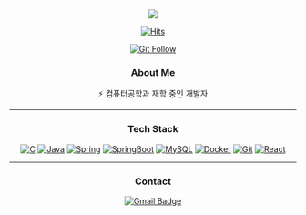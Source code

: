 <div align="center">
  <img src="https://capsule-render.vercel.app/api?type=waving&color=gradient&height=280&section=header&text=한규덕&fontSize=90&animation=twinkling&fontAlignY=35&desc=컴퓨터공학과%20개발자"/>
</div>

<div align="center">

[![Hits](https://hits.seeyoufarm.com/api/count/incr/badge.svg?url=https%3A%2F%2Fgithub.com%2Fyour-github-username&count_bg=%239B9B9B&title_bg=%2367735D&icon=github.svg&icon_color=%23E7E7E7&title=view&edge_flat=false)](https://github.com/your-github-username)
  
[![Git Follow](https://img.shields.io/github/followers/your-github-username?style=social)](https://github.com/your-github-username)

</div>

<div align="center">
  
### About Me

⚡ 컴퓨터공학과 재학 중인 개발자

---

### Tech Stack

[![C](https://img.shields.io/badge/C-555555?style=flat&logo=c&logoColor=white)](#) 
[![Java](https://img.shields.io/badge/Java-orange?style=flat&logo=java&logoColor=white)](#) 
[![Spring](https://img.shields.io/badge/-Spring-lightgray?style=flat&logo=spring)](#) 
[![SpringBoot](https://img.shields.io/badge/-Springboot-black?style=flat&logo=springboot)](#) 
[![MySQL](https://img.shields.io/badge/-MySQL-4479A1?style=flat&logo=mysql&logoColor=white)](#) 
[![Docker](https://img.shields.io/badge/-Docker-black?style=flat&logo=docker)](#)
[![Git](https://img.shields.io/badge/-Git-black?style=flat&logo=git)](#) 
[![React](https://img.shields.io/badge/-React-black?style=flat&logo=react)](#) 

---

### Contact

[![Gmail Badge](https://img.shields.io/badge/-Gmail-d14836?style=flat-square&logo=Gmail&logoColor=white&link=mailto:your-email@example.com)](mailto:your-email@example.com)

</div>
